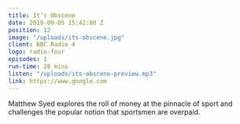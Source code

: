 ```yaml
---
title: It’s Obscene
date: 2019-09-05 15:42:00 Z
position: 12
image: "/uploads/its-obscene.jpg"
client: BBC Radio 4
logo: radio-four
episodes: 1
run-time: 28 mins
listen: "/uploads/its-obscene-preview.mp3"
link: https://www.google.com
---
```


Matthew Syed explores the roll of money at the pinnacle of sport and challenges the popular notion that sportsmen are overpaid.